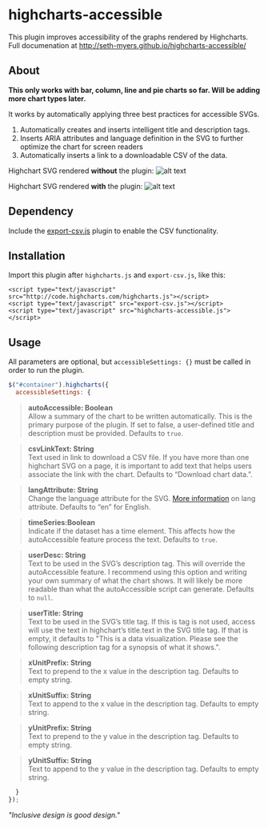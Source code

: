 # highcharts-accessible
This plugin improves accessibility of the graphs rendered by Highcharts.  
Full documenation at http://seth-myers.github.io/highcharts-accessible/

## About
**This only works with bar, column, line and pie charts so far. Will be adding more chart types later.**

It works by automatically applying three best practices for accessible SVGs.

1. Automatically creates and inserts intelligent title and description tags.
2. Inserts ARIA attributes and language definition in the SVG to further optimize the chart for screen readers
3. Automatically inserts a link to a downloadable CSV of the data.

Highchart SVG rendered **without** the plugin:
![alt text](https://github.com/seth-myers/highcharts-accessible/blob/gh-pages/images/without.png "Highchart SVG rendered without the plugin")

Highchart SVG rendered **with** the plugin:
![alt text](https://github.com/seth-myers/highcharts-accessible/blob/gh-pages/images/with.png "https://github.com/seth-myers/highcharts-accessible/blob/gh-pages/images/with.png")

## Dependency
Include the [export-csv.js](http://www.highcharts.com/plugin-registry/single/7/Export%20Data "export-csv.js download page") plugin to enable the CSV functionality.

## Installation
Import this plugin after `highcharts.js` and `export-csv.js`, like this:
```
<script type="text/javascript" src="http://code.highcharts.com/highcharts.js"></script>
<script type="text/javascript" src="export-csv.js"></script>
<script type="text/javascript" src="highcharts-accessible.js"></script>
```
## Usage
All parameters are optional, but `accessibleSettings: {}` must be called in order to run the plugin.
```javascript
$("#container").highcharts({  
  accessibleSettings: {  
```

> **autoAccessible: Boolean**  
> Allow a summary of the chart to be written automatically. This is the primary purpose of the plugin. If set to false, a user-defined title and description must be provided. Defaults to `true`.  
    
> **csvLinkText: String**  
> Text used in link to download a CSV file. If you have more than one highchart SVG on a page, it is important to add text that helps users associate the link with the chart. Defaults to “Download chart data.”.

> **langAttribute: String**  
> Change the language attribute for the SVG. [More information](https://developer.mozilla.org/en-US/docs/Web/SVG/Attribute/xml:lang "Mozilla SVG lang") on lang attribute. Defaults to “en” for English.  

> **timeSeries:Boolean**  
> Indicate if the dataset has a time element. This affects how the autoAccessible feature process the text. Defaults to `true`.  

> **userDesc: String**  
> Text to be used in the SVG’s description tag. This will override the autoAccessible feature. I recommend using this option and writing your own summary of what the chart shows. It will likely be more readable than what the autoAccessible script can generate. Defaults to `null`.  

> **userTitle: String**  
> Text to be used in the SVG’s title tag. If this is tag is not used, access will use the text in highchart’s title.text in the SVG title tag. If that is empty, it defaults to "This is a data visualization. Please see the following description tag for a synopsis of what it shows.".  

> **xUnitPrefix: String**  
> Text to prepend to the x value in the description tag. Defaults to empty string.

> **xUnitSuffix: String**  
> Text to append to the x value in the description tag. Defaults to empty string.

> **yUnitPrefix: String**  
> Text to prepend to the y value in the description tag. Defaults to empty string.

> **yUnitSuffix: String**  
> Text to append to the y value in the description tag. Defaults to empty string.

```javascript
  }  
});  
```

*"Inclusive design is good design."*
